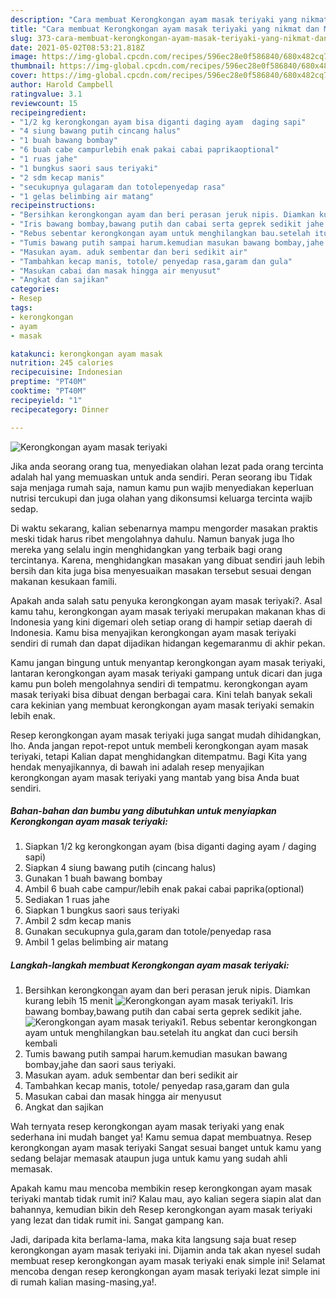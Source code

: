 ```yaml
---
description: "Cara membuat Kerongkongan ayam masak teriyaki yang nikmat dan Mudah Dibuat"
title: "Cara membuat Kerongkongan ayam masak teriyaki yang nikmat dan Mudah Dibuat"
slug: 373-cara-membuat-kerongkongan-ayam-masak-teriyaki-yang-nikmat-dan-mudah-dibuat
date: 2021-05-02T08:53:21.818Z
image: https://img-global.cpcdn.com/recipes/596ec28e0f586840/680x482cq70/kerongkongan-ayam-masak-teriyaki-foto-resep-utama.jpg
thumbnail: https://img-global.cpcdn.com/recipes/596ec28e0f586840/680x482cq70/kerongkongan-ayam-masak-teriyaki-foto-resep-utama.jpg
cover: https://img-global.cpcdn.com/recipes/596ec28e0f586840/680x482cq70/kerongkongan-ayam-masak-teriyaki-foto-resep-utama.jpg
author: Harold Campbell
ratingvalue: 3.1
reviewcount: 15
recipeingredient:
- "1/2 kg kerongkongan ayam bisa diganti daging ayam  daging sapi"
- "4 siung bawang putih cincang halus"
- "1 buah bawang bombay"
- "6 buah cabe campurlebih enak pakai cabai paprikaoptional"
- "1 ruas jahe"
- "1 bungkus saori saus teriyaki"
- "2 sdm kecap manis"
- "secukupnya gulagaram dan totolepenyedap rasa"
- "1 gelas belimbing air matang"
recipeinstructions:
- "Bersihkan kerongkongan ayam dan beri perasan jeruk nipis. Diamkan kurang lebih 15 menit"
- "Iris bawang bombay,bawang putih dan cabai serta geprek sedikit jahe."
- "Rebus sebentar kerongkongan ayam untuk menghilangkan bau.setelah itu angkat dan cuci bersih kembali"
- "Tumis bawang putih sampai harum.kemudian masukan bawang bombay,jahe dan saori saus teriyaki."
- "Masukan ayam. aduk sembentar dan beri sedikit air"
- "Tambahkan kecap manis, totole/ penyedap rasa,garam dan gula"
- "Masukan cabai dan masak hingga air menyusut"
- "Angkat dan sajikan"
categories:
- Resep
tags:
- kerongkongan
- ayam
- masak

katakunci: kerongkongan ayam masak 
nutrition: 245 calories
recipecuisine: Indonesian
preptime: "PT40M"
cooktime: "PT40M"
recipeyield: "1"
recipecategory: Dinner

---
```



![Kerongkongan ayam masak teriyaki](https://img-global.cpcdn.com/recipes/596ec28e0f586840/680x482cq70/kerongkongan-ayam-masak-teriyaki-foto-resep-utama.jpg)

Jika anda seorang orang tua, menyediakan olahan lezat pada orang tercinta adalah hal yang memuaskan untuk anda sendiri. Peran seorang ibu Tidak saja menjaga rumah saja, namun kamu pun wajib menyediakan keperluan nutrisi tercukupi dan juga olahan yang dikonsumsi keluarga tercinta wajib sedap.

Di waktu  sekarang, kalian sebenarnya mampu mengorder masakan praktis meski tidak harus ribet mengolahnya dahulu. Namun banyak juga lho mereka yang selalu ingin menghidangkan yang terbaik bagi orang tercintanya. Karena, menghidangkan masakan yang dibuat sendiri jauh lebih bersih dan kita juga bisa menyesuaikan masakan tersebut sesuai dengan makanan kesukaan famili. 



Apakah anda salah satu penyuka kerongkongan ayam masak teriyaki?. Asal kamu tahu, kerongkongan ayam masak teriyaki merupakan makanan khas di Indonesia yang kini digemari oleh setiap orang di hampir setiap daerah di Indonesia. Kamu bisa menyajikan kerongkongan ayam masak teriyaki sendiri di rumah dan dapat dijadikan hidangan kegemaranmu di akhir pekan.

Kamu jangan bingung untuk menyantap kerongkongan ayam masak teriyaki, lantaran kerongkongan ayam masak teriyaki gampang untuk dicari dan juga kamu pun boleh mengolahnya sendiri di tempatmu. kerongkongan ayam masak teriyaki bisa dibuat dengan berbagai cara. Kini telah banyak sekali cara kekinian yang membuat kerongkongan ayam masak teriyaki semakin lebih enak.

Resep kerongkongan ayam masak teriyaki juga sangat mudah dihidangkan, lho. Anda jangan repot-repot untuk membeli kerongkongan ayam masak teriyaki, tetapi Kalian dapat menghidangkan ditempatmu. Bagi Kita yang hendak menyajikannya, di bawah ini adalah resep menyajikan kerongkongan ayam masak teriyaki yang mantab yang bisa Anda buat sendiri.

<!--inarticleads1-->

##### Bahan-bahan dan bumbu yang dibutuhkan untuk menyiapkan Kerongkongan ayam masak teriyaki:

1. Siapkan 1/2 kg kerongkongan ayam (bisa diganti daging ayam / daging sapi)
1. Siapkan 4 siung bawang putih (cincang halus)
1. Gunakan 1 buah bawang bombay
1. Ambil 6 buah cabe campur/lebih enak pakai cabai paprika(optional)
1. Sediakan 1 ruas jahe
1. Siapkan 1 bungkus saori saus teriyaki
1. Ambil 2 sdm kecap manis
1. Gunakan secukupnya gula,garam dan totole/penyedap rasa
1. Ambil 1 gelas belimbing air matang




<!--inarticleads2-->

##### Langkah-langkah membuat Kerongkongan ayam masak teriyaki:

1. Bersihkan kerongkongan ayam dan beri perasan jeruk nipis. Diamkan kurang lebih 15 menit
<img src="https://img-global.cpcdn.com/steps/dd663cf7c93cc7d0/160x128cq70/kerongkongan-ayam-masak-teriyaki-langkah-memasak-1-foto.jpg" alt="Kerongkongan ayam masak teriyaki">1. Iris bawang bombay,bawang putih dan cabai serta geprek sedikit jahe.
<img src="https://img-global.cpcdn.com/steps/6bdf2c6f95aaa3dc/160x128cq70/kerongkongan-ayam-masak-teriyaki-langkah-memasak-2-foto.jpg" alt="Kerongkongan ayam masak teriyaki">1. Rebus sebentar kerongkongan ayam untuk menghilangkan bau.setelah itu angkat dan cuci bersih kembali
1. Tumis bawang putih sampai harum.kemudian masukan bawang bombay,jahe dan saori saus teriyaki.
1. Masukan ayam. aduk sembentar dan beri sedikit air
1. Tambahkan kecap manis, totole/ penyedap rasa,garam dan gula
1. Masukan cabai dan masak hingga air menyusut
1. Angkat dan sajikan




Wah ternyata resep kerongkongan ayam masak teriyaki yang enak sederhana ini mudah banget ya! Kamu semua dapat membuatnya. Resep kerongkongan ayam masak teriyaki Sangat sesuai banget untuk kamu yang sedang belajar memasak ataupun juga untuk kamu yang sudah ahli memasak.

Apakah kamu mau mencoba membikin resep kerongkongan ayam masak teriyaki mantab tidak rumit ini? Kalau mau, ayo kalian segera siapin alat dan bahannya, kemudian bikin deh Resep kerongkongan ayam masak teriyaki yang lezat dan tidak rumit ini. Sangat gampang kan. 

Jadi, daripada kita berlama-lama, maka kita langsung saja buat resep kerongkongan ayam masak teriyaki ini. Dijamin anda tak akan nyesel sudah membuat resep kerongkongan ayam masak teriyaki enak simple ini! Selamat mencoba dengan resep kerongkongan ayam masak teriyaki lezat simple ini di rumah kalian masing-masing,ya!.

